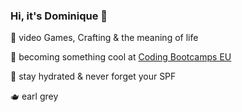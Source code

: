 ### Hi, it's Dominique 👹

🦇 video Games, Crafting & the meaning of life

👾 becoming something cool at <a href="https://github.com/coding-bootcamps-eu">Coding Bootcamps EU</a>

🐞 stay hydrated & never forget your SPF

🫖 earl grey


<!--
**Krulikka/Krulikka** is a ✨ _special_ ✨ repository because its `README.md` (this file) appears on your GitHub profile.

Here are some ideas to get you started:

- 🦇 I’m currently working on ...
- 🌱 I’m currently learning ...
- 👯 I’m looking to collaborate on ...
- 🤔 I’m looking for help with ...
- 💬 Ask me about ...
- 📫 How to reach me: ...
- 😄 Pronouns: ...
- ⚡ Fun fact: ...
-->

